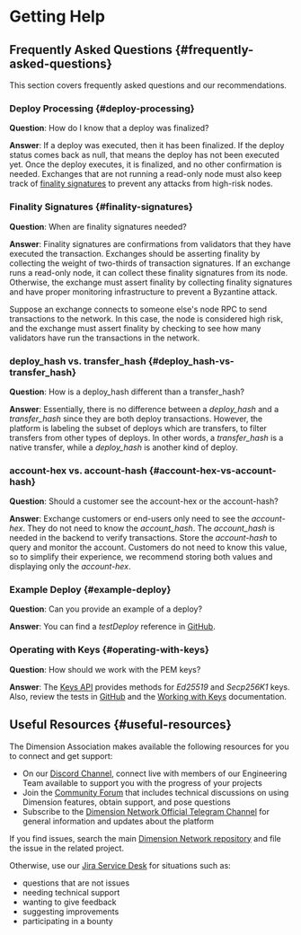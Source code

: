 # Getting Help

## Frequently Asked Questions {#frequently-asked-questions}

This section covers frequently asked questions and our recommendations.

### Deploy Processing {#deploy-processing}

**Question**: How do I know that a deploy was finalized?

**Answer**: If a deploy was executed, then it has been finalized. If the deploy status comes back as null, that means the deploy has not been executed yet. Once the deploy executes, it is finalized, and no other confirmation is needed. Exchanges that are not running a read-only node must also keep track of [finality signatures](#finality-signatures) to prevent any attacks from high-risk nodes.

### Finality Signatures {#finality-signatures}

**Question**: When are finality signatures needed?

**Answer**: Finality signatures are confirmations from validators that they have executed the transaction. Exchanges should be asserting finality by collecting the weight of two-thirds of transaction signatures. If an exchange runs a read-only node, it can collect these finality signatures from its node. Otherwise, the exchange must assert finality by collecting finality signatures and have proper monitoring infrastructure to prevent a Byzantine attack.

Suppose an exchange connects to someone else's node RPC to send transactions to the network. In this case, the node is considered high risk, and the exchange must assert finality by checking to see how many validators have run the transactions in the network.

### deploy_hash vs. transfer_hash {#deploy_hash-vs-transfer_hash}

**Question**: How is a deploy_hash different than a transfer_hash?

**Answer**: Essentially, there is no difference between a _deploy_hash_ and a _transfer_hash_ since they are both deploy transactions. However, the platform is labeling the subset of deploys which are transfers, to filter transfers from other types of deploys. In other words, a _transfer_hash_ is a native transfer, while a _deploy_hash_ is another kind of deploy.

### account-hex vs. account-hash {#account-hex-vs-account-hash}

**Question**: Should a customer see the account-hex or the account-hash?

**Answer**: Exchange customers or end-users only need to see the _account-hex_. They do not need to know the _account_hash_. The _account_hash_ is needed in the backend to verify transactions. Store the _account-hash_ to query and monitor the account. Customers do not need to know this value, so to simplify their experience, we recommend storing both values and displaying only the _account-hex_.

### Example Deploy {#example-deploy}

**Question**: Can you provide an example of a deploy?

**Answer**: You can find a _testDeploy_ reference in [GitHub](https://github.com/dimension-labs/dimension-js-sdk/blob/next/test/lib/DeployUtil.test.ts#L5).

### Operating with Keys {#operating-with-keys}

**Question**: How should we work with the PEM keys?

**Answer**: The [Keys API](https://dimension-labs.github.io/dimension-js-sdk/next/modules/_lib_keys_.html) provides methods for _Ed25519_ and _Secp256K1_ keys. Also, review the tests in [GitHub](https://github.com/dimension-labs/dimension-js-sdk/blob/next/test/lib/Keys.test.ts#L39) and the [Working with Keys](https://docs.dimensionlabs.io/en/latest/dapp-dev-guide/keys.html) documentation.

## Useful Resources {#useful-resources}

The Dimension Association makes available the following resources for you to connect and get support:

-   On our [Discord Channel](https://discordapp.com/invite/mpZ9AYD), connect live with members of our Engineering Team available to support you with the progress of your projects
-   Join the [Community Forum](https://forums.dimensionlabs.io/) that includes technical discussions on using Dimension features, obtain support, and pose questions
-   Subscribe to the [Dimension Network Official Telegram Channel](https://t.me/dimensionblockchain) for general information and updates about the platform

If you find issues, search the main [Dimension Network repository](https://github.com/dimension-labs) and file the issue in the related project.

Otherwise, use our [Jira Service Desk](https://dimensionlabs.atlassian.net/servicedesk) for situations such as:

-   questions that are not issues
-   needing technical support
-   wanting to give feedback
-   suggesting improvements
-   participating in a bounty

